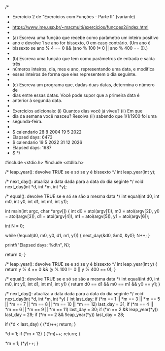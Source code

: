 /*
 * Exercício 2 de "Exercícios com Funções - Parte II" (variante)
 * 
 * https://www.ime.usp.br/~macmulti/exercicios/funcoes2/index.html
 * 
 * (a) Escreva uma função que recebe como parâmetro um inteiro positivo
 * ano e devolve 1 se ano for bissexto, 0 em caso contrário.  (Um ano é
 * bissexto se ano % 4 == 0 && (ano % 100 != 0 || ano % 400 == 0).)  
 * 
 * (b) Escreva uma função que tem como parâmetros de entrada e saída três
 * números inteiros, dia, mes e ano, representando uma data, e modifica
 * esses inteiros de forma que eles representem o dia seguinte. 
 * 
 * (c) Escreva um programa que, dadas duas datas, determina o número de
 * dias entre essas datas.  Você pode supor que a primeira data é
 * anterior à segunda data.
 * 
 * Exercícios adicionais: (i) Quantos dias você já viveu?  (ii) Em que
 * dia da semana você nasceu?  Resolva (ii) sabendo que 1/1/1900 foi uma
 * segunda-feira.
 * 
 * $ calendario 28 8 2004 19 5 2022
 * Elapsed days: 6473
 * $ calendario 19 5 2022 31 12 2026
 * Elapsed days: 1687
 * $
 */ 

#include <stdio.h>
#include <stdlib.h>

/* leap_year(): devolve TRUE se e só se y é bissexto */
int leap_year(int y);

/* next_day(): atualiza a data dada para a data do dia seginte */
void next_day(int *d, int *m, int *y);

/* equal(): devolve TRUE se e só se são a mesma data */
int equal(int d0, int m0, int y0, int d1, int m1, int y1);

int main(int argc, char *argv[])
{
  int d0 = atoi(argv[1]), m0 = atoi(argv[2]), y0 = atoi(argv[3]),
      d1 = atoi(argv[4]), m1 = atoi(argv[5]), y1 = atoi(argv[6]);
      
  int N = 0;

  while (!equal(d0, m0, y0, d1, m1, y1)) {
    next_day(&d0, &m0, &y0);
    N++;
  }

  printf("Elapsed days: %d\n", N);
  
  return 0;
}

/* leap_year(): devolve TRUE se e só se y é bissexto */
int leap_year(int y) {
  return y % 4 == 0 && (y % 100 != 0 || y % 400 == 0);
}

/* equal(): devolve TRUE se e só se são a mesma data */
int equal(int d0, int m0, int y0, int d1, int m1, int y1) {
  return d0 == d1 && m0 == m1 && y0 == y1;
}

/* next_day(): atualiza a data dada para a data do dia seginte */
void next_day(int *d, int *m, int *y) {
  int last_day;
  if (*m == 1 || *m == 3 || *m == 5 || *m == 7
      || *m == 8 || *m == 10 || *m == 12)
    last_day = 31;
  if (*m == 4 || *m == 6 || *m == 9 || *m == 11)
    last_day = 30;
  if (*m == 2 && leap_year(*y))
    last_day = 29;
  if (*m == 2 && !leap_year(*y))
    last_day = 28;

  if (*d < last_day) { (*d)++; return; }

  *d = 1;
  if (*m < 12) { (*m)++; return; }

  *m = 1; (*y)++;
}

